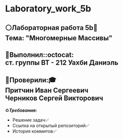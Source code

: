 # Laboratory_work_5b

:white_circle:__Лабораторная работа 5b__:page_with_curl:\
Тема: "Многомерные Массивы"
---

:large_blue_circle:__Выполнил:__:octocat:\
ст. группы ВТ - 212 Уахби Даниэль
---
:red_circle:__Проверили:__:mortar_board:\
Притчин Иван Сергеевич\
Черников Сергей Викторович
---
:recycle:***Требования:***
+ Решение задач:white_check_mark:
+ Ссылка на открытый репозиторий:white_check_mark:
+ История коммитов:white_check_mark:

